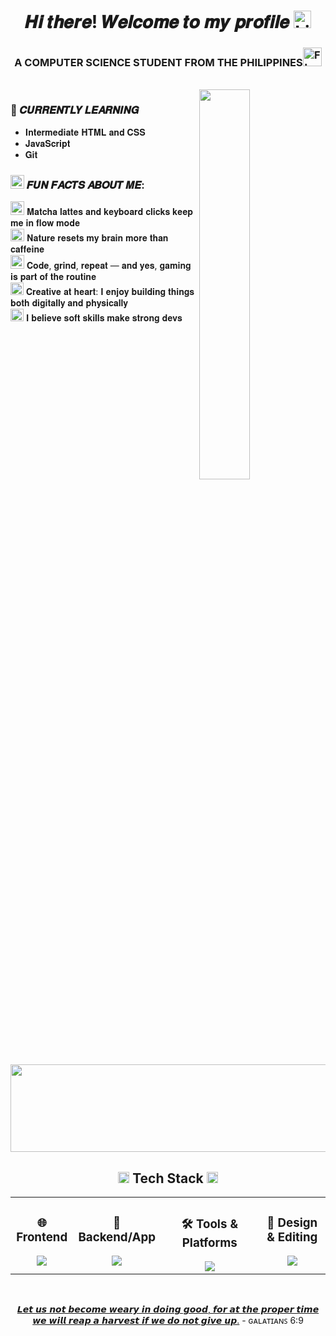 <h1 align="center">𝑯𝒊 𝒕𝒉𝒆𝒓𝒆! 𝑾𝒆𝒍𝒄𝒐𝒎𝒆 𝒕𝒐 𝒎𝒚 𝒑𝒓𝒐𝒇𝒊𝒍𝒆 <img src="https://raw.githubusercontent.com/Tarikul-Islam-Anik/Animated-Fluent-Emojis/master/Emojis/Smilies/Light%20Blue%20Heart.png" alt="Light Blue Heart" width="28" height="28" /></h1> 

<h3 align="center">A COMPUTER SCIENCE STUDENT FROM THE PHILIPPINES<img src="https://raw.githubusercontent.com/Tarikul-Islam-Anik/Telegram-Animated-Emojis/main/Flags/Flag%20Philippines.webp" alt="Flag Philippines" width="30" height="30" /></h3><br>

<img src="https://user-images.githubusercontent.com/74038190/212750996-938b257b-266c-45a7-9af7-655341c0f58b.gif" align="right" width="40%" height="40%"/>

### 🚀 𝑪𝑼𝑹𝑹𝑬𝑵𝑻𝑳𝒀 𝑳𝑬𝑨𝑹𝑵𝑰𝑵𝑮
- 𝐈𝐧𝐭𝐞𝐫𝐦𝐞𝐝𝐢𝐚𝐭𝐞 𝐇𝐓𝐌𝐋 𝐚𝐧𝐝 𝐂𝐒𝐒
- 𝐉𝐚𝐯𝐚𝐒𝐜𝐫𝐢𝐩𝐭
- 𝐆𝐢𝐭

<h3><img src="https://raw.githubusercontent.com/Tarikul-Islam-Anik/Animated-Fluent-Emojis/master/Emojis/Activities/Sparkles.png" alt="Sparkles" width="22" height="22" /> 𝑭𝑼𝑵 𝑭𝑨𝑪𝑻𝑺 𝑨𝑩𝑶𝑼𝑻 𝑴𝑬:</h3> 
<p><img src="https://raw.githubusercontent.com/Tarikul-Islam-Anik/Animated-Fluent-Emojis/master/Emojis/Food/Teacup%20Without%20Handle.png" alt="Teacup Without Handle" width="22" height="22" /> 𝐌𝐚𝐭𝐜𝐡𝐚 𝐥𝐚𝐭𝐭𝐞𝐬 𝐚𝐧𝐝 𝐤𝐞𝐲𝐛𝐨𝐚𝐫𝐝 𝐜𝐥𝐢𝐜𝐤𝐬 𝐤𝐞𝐞𝐩 𝐦𝐞 𝐢𝐧 𝐟𝐥𝐨𝐰 𝐦𝐨𝐝𝐞 <br>
  <img src="https://raw.githubusercontent.com/Tarikul-Islam-Anik/Animated-Fluent-Emojis/master/Emojis/Travel%20and%20places/National%20Park.png" alt="National Park" width="22" height="20" /> 𝐍𝐚𝐭𝐮𝐫𝐞 𝐫𝐞𝐬𝐞𝐭𝐬 𝐦𝐲 𝐛𝐫𝐚𝐢𝐧 𝐦𝐨𝐫𝐞 𝐭𝐡𝐚𝐧 𝐜𝐚𝐟𝐟𝐞𝐢𝐧𝐞 <br>
  <img src="https://raw.githubusercontent.com/Tarikul-Islam-Anik/Animated-Fluent-Emojis/master/Emojis/Activities/Video%20Game.png" alt="Video Game" width="22" height="22" />  𝐂𝐨𝐝𝐞, 𝐠𝐫𝐢𝐧𝐝, 𝐫𝐞𝐩𝐞𝐚𝐭 — 𝐚𝐧𝐝 𝐲𝐞𝐬, 𝐠𝐚𝐦𝐢𝐧𝐠 𝐢𝐬 𝐩𝐚𝐫𝐭 𝐨𝐟 𝐭𝐡𝐞 𝐫𝐨𝐮𝐭𝐢𝐧𝐞 <br>
  <img src="https://raw.githubusercontent.com/Tarikul-Islam-Anik/Animated-Fluent-Emojis/master/Emojis/Activities/Artist%20Palette.png" alt="Artist Palette" width="21" height="20" />  𝐂𝐫𝐞𝐚𝐭𝐢𝐯𝐞 𝐚𝐭 𝐡𝐞𝐚𝐫𝐭: 𝐈 𝐞𝐧𝐣𝐨𝐲 𝐛𝐮𝐢𝐥𝐝𝐢𝐧𝐠 𝐭𝐡𝐢𝐧𝐠𝐬 𝐛𝐨𝐭𝐡 𝐝𝐢𝐠𝐢𝐭𝐚𝐥𝐥𝐲 𝐚𝐧𝐝 𝐩𝐡𝐲𝐬𝐢𝐜𝐚𝐥𝐥𝐲 <br>
  <img src="https://raw.githubusercontent.com/Tarikul-Islam-Anik/Animated-Fluent-Emojis/master/Emojis/Activities/Teddy%20Bear.png" alt="Teddy Bear" width="21" height="20" /> 𝐈 𝐛𝐞𝐥𝐢𝐞𝐯𝐞 𝐬𝐨𝐟𝐭 𝐬𝐤𝐢𝐥𝐥𝐬 𝐦𝐚𝐤𝐞 𝐬𝐭𝐫𝐨𝐧𝐠 𝐝𝐞𝐯𝐬
</p>

<a href="https://www.gitanimals.org/en_US?utm_medium=image&utm_source=kthese&utm_content=line">
  <img
    src="https://render.gitanimals.org/lines/kthese"
    width="700"
    height="140"
  />
</a>

<h2 align="center"><img src="https://user-images.githubusercontent.com/74038190/212284087-bbe7e430-757e-4901-90bf-4cd2ce3e1852.gif" width="18"> Tech Stack <img src="https://user-images.githubusercontent.com/74038190/212284087-bbe7e430-757e-4901-90bf-4cd2ce3e1852.gif" width="18"></h2> 

<table align="center" width="100%">
  <tr>
    <td align="center" valign="top" width="20%">
      <h3>🌐 Frontend</h3>
      <a href="https://skillicons.dev">
        <img src="https://skillicons.dev/icons?i=html,css,js&theme=light&perline=3" />
      </a>
    </td>
    <td align="center" valign="top" width="20%">
      <h3>🚀 Backend/App</h3>
      <a href="https://skillicons.dev">
        <img src="https://skillicons.dev/icons?i=php,py,java,kotlin&theme=light&perline=3" />
      </a>
    </td>
    <td align="center" valign="top" width="33%">
      <h3>🛠️ Tools & Platforms</h3>
      <a href="https://skillicons.dev">
        <img src="https://skillicons.dev/icons?i=git,github,androidstudio,vscode,sublime,idea,firebase&theme=light&perline=5" />
      </a>
    </td>
    <td align="center" valign="top" width="22%">
      <h3>🎨 Design & Editing</h3>
      <a href="https://skillicons.dev">
        <img src="https://skillicons.dev/icons?i=figma,ps,pr&theme=dark&perline=3" />
      </a>
    </td>
  </tr>
</table>

<br/>
<p align="center"><ins>𝙇𝙚𝙩 𝙪𝙨 𝙣𝙤𝙩 𝙗𝙚𝙘𝙤𝙢𝙚 𝙬𝙚𝙖𝙧𝙮 𝙞𝙣 𝙙𝙤𝙞𝙣𝙜 𝙜𝙤𝙤𝙙, 𝙛𝙤𝙧 𝙖𝙩 𝙩𝙝𝙚 𝙥𝙧𝙤𝙥𝙚𝙧 𝙩𝙞𝙢𝙚 𝙬𝙚 𝙬𝙞𝙡𝙡 𝙧𝙚𝙖𝙥 𝙖 𝙝𝙖𝙧𝙫𝙚𝙨𝙩 𝙞𝙛 𝙬𝙚 𝙙𝙤 𝙣𝙤𝙩 𝙜𝙞𝙫𝙚 𝙪𝙥.</ins> 
- ɢᴀʟᴀᴛɪᴀɴꜱ 6:9</p>
